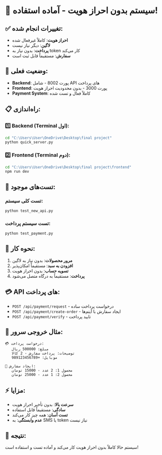 # 🚀 سیستم بدون احراز هویت - آماده استفاده!

## ✅ تغییرات انجام شده:
- **احراز هویت**: کاملاً غیرفعال شده
- **لاگین**: دیگر نیاز نیست
- **پرداخت**: بدون نیاز به token کار می‌کند
- **سفارش**: مستقیماً قابل ثبت است

## 🎯 وضعیت فعلی:
- **Backend**: پورت 8002 - شامل API های پرداخت
- **Frontend**: پورت 3000 - بدون محدودیت احراز هویت
- **Payment System**: کاملاً فعال و تست شده

## 📋 راه‌اندازی:

### 1️⃣ Backend (Terminal اول):
```bash
cd "C:\Users\User\OneDrive\Desktop\final project"
python quick_server.py
```

### 2️⃣ Frontend (Terminal دوم):
```bash
cd "C:\Users\User\OneDrive\Desktop\final project\frontend"
npm run dev
```

## 🧪 تست‌های موجود:

### تست کلی سیستم:
```bash
python test_new_api.py
```

### تست سیستم پرداخت:
```bash
python test_payment.py
```

## 🛒 نحوه کار:

1. **مرور محصولات**: بدون نیاز به لاگین
2. **افزودن به سبد**: مستقیماً امکان‌پذیر
3. **تسویه حساب**: بدون احراز هویت
4. **پرداخت**: مستقیماً به درگاه متصل می‌شود

## 💳 API های پرداخت:

- `POST /api/payment/request` - درخواست پرداخت ساده
- `POST /api/payment/create-order` - ایجاد سفارش با آیتم‌ها
- `POST /api/payment/verify` - تایید پرداخت

## 📱 مثال خروجی سرور:
```
💳 درخواست پرداخت:
   مبلغ: 500000 ریال
   توضیحات: پرداخت سفارش - 2 کالا
   موبایل: +989123456789

🛒 ایجاد سفارش:
   محصول 1: 2 عدد - 15000 تومان
   محصول 2: 1 عدد - 25000 تومان
```

## ⚡ مزایا:
- **سرعت بالا**: بدون تأخیر احراز هویت
- **سادگی**: مستقیماً قابل استفاده
- **تست آسان**: همه چیز کار می‌کند
- **عدم وابستگی**: به SMS یا token نیاز نیست

## 🎉 نتیجه:
سیستم حالا کاملاً بدون احراز هویت کار می‌کند و آماده تست و استفاده است! 
